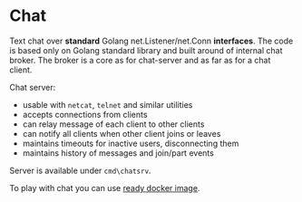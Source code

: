 # Chat

Text chat over __standard__ Golang net.Listener/net.Conn __interfaces__. The code is based only on Golang standard library and built around of internal chat broker. The broker is a core as for chat-server and as far as for a chat client.

Chat server:

- usable with `netcat`, `telnet` and similar utilities
- accepts connections from clients
- can relay message of each client to other clients
- can notify all clients when other client joins or leaves
- maintains timeouts for inactive users, disconnecting them
- maintains history of messages and join/part events

Server is available under `cmd\chatsrv`.

To play with chat you can use [ready docker image](https://hub.docker.com/r/wtask/chat).
